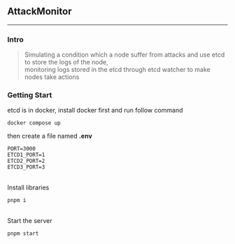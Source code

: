 ## AttackMonitor
---
### Intro
> Simulating a condition which a node suffer from attacks and use etcd to store the logs of the node,  
monitoring logs stored in the etcd through etcd watcher to make nodes take actions

### Getting Start
etcd is in docker, install docker first and run follow command

```
docker compose up
```

then create a file named **.env**
```
PORT=3000
ETCD1_PORT=1
ETCD2_PORT=2
ETCD3_PORT=3
```

<br/>
Install libraries

```
pnpm i
```

<br/>
Start the server

```
pnpm start
```
